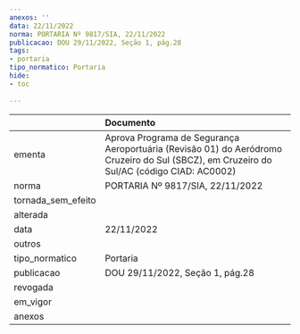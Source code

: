 ```yaml
---
anexos: ''
data: 22/11/2022
norma: PORTARIA Nº 9817/SIA, 22/11/2022
publicacao: DOU 29/11/2022, Seção 1, pág.28
tags:
- portaria
tipo_normatico: Portaria
hide: 
- toc 
 
---
```


|                    | Documento                                                                                                                                |
|:-------------------|:-----------------------------------------------------------------------------------------------------------------------------------------|
| ementa             | Aprova Programa de Segurança Aeroportuária (Revisão 01) do Aeródromo Cruzeiro do Sul (SBCZ), em Cruzeiro do Sul/AC (código CIAD: AC0002) |
| norma              | PORTARIA Nº 9817/SIA, 22/11/2022                                                                                                         |
| tornada_sem_efeito |                                                                                                                                          |
| alterada           |                                                                                                                                          |
| data               | 22/11/2022                                                                                                                               |
| outros             |                                                                                                                                          |
| tipo_normatico     | Portaria                                                                                                                                 |
| publicacao         | DOU 29/11/2022, Seção 1, pág.28                                                                                                          |
| revogada           |                                                                                                                                          |
| em_vigor           |                                                                                                                                          |
| anexos             |                                                                                                                                          |